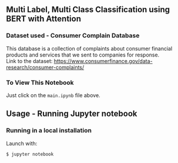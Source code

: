 ## Multi Label, Multi Class Classification using BERT with Attention

### Dataset used - Consumer Complain Database 
This database is a collection of complaints about consumer financial products and services that we sent to companies for response.<br>
Link to the dataset: https://www.consumerfinance.gov/data-research/consumer-complaints/

### To View This Notebook
Just click on the `main.ipynb` file above.

## Usage - Running Jupyter notebook

### Running in a local installation

Launch with:

    $ jupyter notebook
